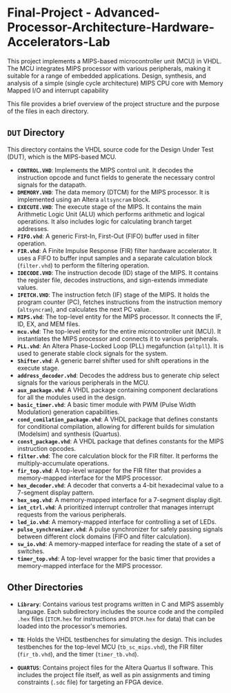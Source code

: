 # Final-Project - Advanced-Processor-Architecture-Hardware-Accelerators-Lab
This project implements a MIPS-based microcontroller unit (MCU) in VHDL. The MCU integrates MIPS processor with various peripherals, making it suitable for a range of embedded applications.
Design, synthesis, and analysis of a simple (single cycle architecture) MIPS CPU core with Memory Mapped I/O and interrupt capability

This file provides a brief overview of the project structure and the purpose of the files in each directory.

## `DUT` Directory

This directory contains the VHDL source code for the Design Under Test (DUT), which is the MIPS-based MCU.

- **`CONTROL.VHD`**: Implements the MIPS control unit. It decodes the instruction opcode and funct fields to generate the necessary control signals for the datapath.
- **`DMEMORY.VHD`**: The data memory (DTCM) for the MIPS processor. It is implemented using an Altera `altsyncram` block.
- **`EXECUTE.VHD`**: The execute stage of the MIPS. It contains the main Arithmetic Logic Unit (ALU) which performs arithmetic and logical operations. It also includes logic for calculating branch target addresses.
- **`FIFO.vhd`**: A generic First-In, First-Out (FIFO) buffer used in filter operation.
- **`FIR.vhd`**: A Finite Impulse Response (FIR) filter hardware accelerator. It uses a FIFO to buffer input samples and a separate calculation block (`filter.vhd`) to perform the filtering operation.
- **`IDECODE.VHD`**: The instruction decode (ID) stage of the MIPS. It contains the register file, decodes instructions, and sign-extends immediate values.
- **`IFETCH.VHD`**: The instruction fetch (IF) stage of the MIPS. It holds the program counter (PC), fetches instructions from the instruction memory (`altsyncram`), and calculates the next PC value.
- **`MIPS.vhd`**: The top-level entity for the MIPS processor. It connects the IF, ID, EX, and MEM files.
- **`mcu.vhd`**: The top-level entity for the entire microcontroller unit (MCU). It instantiates the MIPS processor and connects it to various peripherals.
- **`PLL.vhd`**: An Altera Phase-Locked Loop (PLL) megafunction (`altpll`). It is used to generate stable clock signals for the system.
- **`Shifter.vhd`**: A generic barrel shifter used for shift operations in the execute stage.
- **`address_decoder.vhd`**: Decodes the address bus to generate chip select signals for the various peripherals in the MCU.
- **`aux_package.vhd`**: A VHDL package containing component declarations for all the modules used in the design.
- **`basic_timer.vhd`**: A basic timer module with PWM (Pulse Width Modulation) generation capabilities.
- **`cond_comilation_package.vhd`**: A VHDL package that defines constants for conditional compilation, allowing for different builds for simulation (Modelsim) and synthesis (Quartus).
- **`const_package.vhd`**: A VHDL package that defines constants for the MIPS instruction opcodes.
- **`filter.vhd`**: The core calculation block for the FIR filter. It performs the multiply-accumulate operations.
- **`fir_top.vhd`**: A top-level wrapper for the FIR filter that provides a memory-mapped interface for the MIPS processor.
- **`hex_decoder.vhd`**: A decoder that converts a 4-bit hexadecimal value to a 7-segment display pattern.
- **`hex_seg.vhd`**: A memory-mapped interface for a 7-segment display digit.
- **`int_ctrl.vhd`**: A prioritized interrupt controller that manages interrupt requests from the various peripherals.
- **`led_io.vhd`**: A memory-mapped interface for controlling a set of LEDs.
- **`pulse_synchronizer.vhd`**: A pulse synchronizer for safely passing signals between different clock domains (FIFO and filter calculation).
- **`sw_io.vhd`**: A memory-mapped interface for reading the state of a set of switches.
- **`timer_top.vhd`**: A top-level wrapper for the basic timer that provides a memory-mapped interface for the MIPS processor.

## Other Directories

- **`Library`**: Contains various test programs written in C and MIPS assembly language. Each subdirectory includes the source code and the compiled `.hex` files (`ITCM.hex` for instructions and `DTCM.hex` for data) that can be loaded into the processor's memories.

- **`TB`**: Holds the VHDL testbenches for simulating the design. This includes testbenches for the top-level MCU (`tb_sc_mips.vhd`), the FIR filter (`fir_tb.vhd`), and the timer (`timer_tb.vhd`).

- **`QUARTUS`**: Contains project files for the Altera Quartus II software. This includes the project file itself, as well as pin assignments and timing constraints (`.sdc` file) for targeting an FPGA device.


